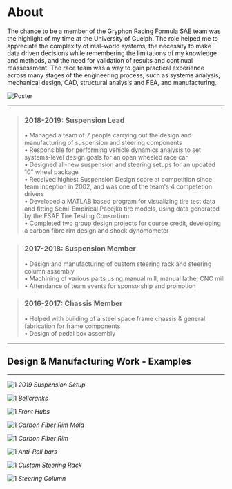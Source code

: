 # About
The chance to be a member of the Gryphon Racing Formula SAE team was the highlight of my time at the University of Guelph. The role helped me to appreciate the complexity of real-world systems, the necessity to make data driven decisions while remembering the limitations of my knowledge and methods, and the need for validation of results and continual reassessment. The race team was a way to gain practical experience across many stages of the engineering process, such as systems analysis, mechanical design, CAD, structural analysis and FEA, and manufacturing.

![Poster](/Images/2019-07-08-formula-sae-projects/thumbnail.jpg)

---

> ### 2018-2019: Suspension Lead
> • Managed a team of 7 people carrying out the design and manufacturing of suspension and steering components  
• Responsible for performing vehicle dynamics analysis to set systems-level design goals for an open wheeled race car   
• Designed all-new suspension and steering setups for an updated 10" wheel package  
• Received highest Suspension Design score at competition since team inception in 2002, and was one of the team's 4 competetion drivers  
• Developed a MATLAB based program for visualizing tire test data and fitting Semi-Empirical Pacejka tire models, using data generated by the FSAE Tire Testing Consortium  
• Completed two group design projects for course credit, developing a carbon fibre rim design and shock dynomometer

> ### 2017-2018: Suspension Member
> • Design and manufacturing of custom steering rack and steering column assembly  
• Machining of various parts using manual mill, manual lathe, CNC mill  
• Attendance of team events for sponsorship and promotion  

> ### 2016-2017: Chassis Member
> • Helped with building of a steel space frame chassis & general fabrication for frame components   
• Design of pedal box assembly  

---
## Design & Manufacturing Work - Examples
---

![1](/Images/2019-07-08-formula-sae-projects/Suspension_Setup.png)
*2019 Suspension Setup*

![1](/Images/2019-07-08-formula-sae-projects/Bellcranks.png)
*Bellcranks*

![1](/Images/2019-07-08-formula-sae-projects/Front_Hub.png)
*Front Hubs*

![1](/Images/2019-07-08-formula-sae-projects/Wheel_Mold.png)
*Carbon Fiber Rim Mold*

![1](/Images/2019-07-08-formula-sae-projects/IMG_0677.JPG)
*Carbon Fiber Rim*

![1](/Images/2019-07-08-formula-sae-projects/ARBs_2.png)
*Anti-Roll bars*

![1](/Images/2019-07-08-formula-sae-projects/Steering_Rack.png)
*Custom Steering Rack*

![1](/Images/2019-07-08-formula-sae-projects/IMG_20180920_083341.jpg)
*Steering Column*





